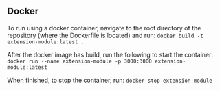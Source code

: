 ## Docker

To run using a docker container, navigate to the root directory of the repository (where the Dockerfile is located) and run:
`docker build -t extension-module:latest .`

After the docker image has build, run the following to start the container:
`docker run --name extension-module -p 3000:3000 extension-module:latest`

When finished, to stop the container, run:
`docker stop extension-module`
